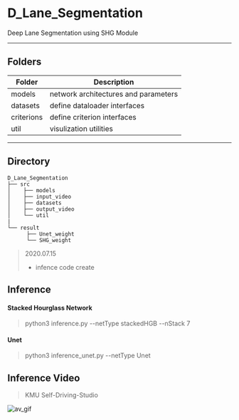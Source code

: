 # D_Lane_Segmentation
Deep Lane Segmentation using SHG Module

-----
Folders
-----
| Folder     | Description                  |
|------------|------------------------------|
| models      | network architectures and parameters |
| datasets   | define dataloader interfaces |
| criterions | define criterion interfaces  |
| util       | visulization utilities       |

-----
Directory
-----
```
D_Lane_Segmentation
├── src
│    ├── models
│    ├── input_video
│    ├── datasets   
│    ├── output_video
│    └── util
|
└── result
      ├── Unet_weight
      └── SHG_weight
```

> 2020.07.15
> * infence code create

## Inference
#### Stacked Hourglass Network
> python3 inference.py --netType stackedHGB --nStack 7
#### Unet
> python3 inference_unet.py --netType Unet

## Inference Video
> KMU Self-Driving-Studio

![av_gif](./gif/Driving_Studio_Output.gif)
